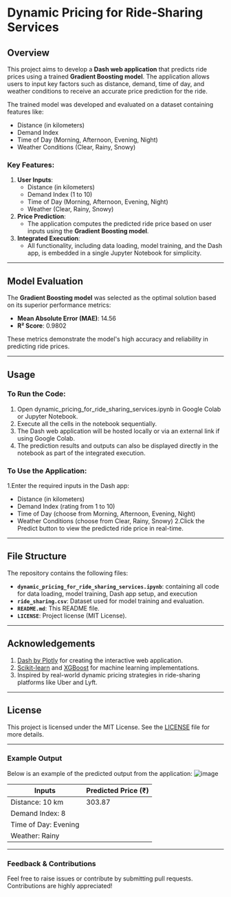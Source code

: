 # Dynamic Pricing for Ride-Sharing Services

## Overview
This project aims to develop a **Dash web application** that predicts ride prices using a trained **Gradient Boosting model**. The application allows users to input key factors such as distance, demand, time of day, and weather conditions to receive an accurate price prediction for the ride.  

The trained model was developed and evaluated on a dataset containing features like:
- Distance (in kilometers)
- Demand Index
- Time of Day (Morning, Afternoon, Evening, Night)
- Weather Conditions (Clear, Rainy, Snowy)

### Key Features:
1. **User Inputs**:
   - Distance (in kilometers)
   - Demand Index (1 to 10)
   - Time of Day (Morning, Afternoon, Evening, Night)
   - Weather (Clear, Rainy, Snowy)
2. **Price Prediction**:
   - The application computes the predicted ride price based on user inputs using the **Gradient Boosting model**.
3. **Integrated Execution**:
   - All functionality, including data loading, model training, and the Dash app, is embedded in a single Jupyter Notebook for simplicity.

---

## Model Evaluation
The **Gradient Boosting model** was selected as the optimal solution based on its superior performance metrics:
- **Mean Absolute Error (MAE)**: 14.56
- **R² Score**: 0.9802  

These metrics demonstrate the model's high accuracy and reliability in predicting ride prices.

---

## Usage
### To Run the Code:
1. Open dynamic_pricing_for_ride_sharing_services.ipynb in Google Colab or Jupyter Notebook.
2. Execute all the cells in the notebook sequentially.
3. The Dash web application will be hosted locally or via an external link if using Google Colab.
4. The prediction results and outputs can also be displayed directly in the notebook as part of the integrated execution.
   
### To Use the Application:
1.Enter the required inputs in the Dash app:
 - Distance (in kilometers)
 - Demand Index (rating from 1 to 10)
 - Time of Day (choose from Morning, Afternoon, Evening, Night)
 - Weather Conditions (choose from Clear, Rainy, Snowy)
2.Click the Predict button to view the predicted ride price in real-time.

---

## File Structure
The repository contains the following files:
- **`dynamic_pricing_for_ride_sharing_services.ipynb`**: containing all code for data loading, model training, Dash app setup, and execution
- **`ride_sharing.csv`**: Dataset used for model training and evaluation.
- **`README.md`**: This README file.
- **`LICENSE`**: Project license (MIT License).

---

## Acknowledgements
1. [Dash by Plotly](https://dash.plotly.com/) for creating the interactive web application.
2. [Scikit-learn](https://scikit-learn.org/) and [XGBoost](https://xgboost.readthedocs.io/) for machine learning implementations.
3. Inspired by real-world dynamic pricing strategies in ride-sharing platforms like Uber and Lyft.

---

## License
This project is licensed under the MIT License. See the [LICENSE](LICENSE) file for more details.

---

### Example Output
Below is an example of the predicted output from the application:
![image](https://github.com/user-attachments/assets/c8169679-479b-40de-a037-80a9e4568190)

| **Inputs**            | **Predicted Price (₹)** |
|-----------------------|-------------------------|
| Distance: 10 km       |   303.87                |
| Demand Index: 8       |                         |
| Time of Day: Evening  |                         |
| Weather: Rainy        |                         |



---

### Feedback & Contributions
Feel free to raise issues or contribute by submitting pull requests. Contributions are highly appreciated!
